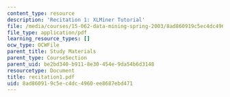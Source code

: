 ```yaml
---
content_type: resource
description: 'Recitation 1: XLMiner Tutorial'
file: /media/courses/15-062-data-mining-spring-2003/8ad860919c5ec4dc4960ee8687ebd471_recitation1.pdf
file_type: application/pdf
learning_resource_types: []
ocw_type: OCWFile
parent_title: Study Materials
parent_type: CourseSection
parent_uid: be2bd340-b911-8e30-454e-9da54b6d3148
resourcetype: Document
title: recitation1.pdf
uid: 8ad86091-9c5e-c4dc-4960-ee8687ebd471
---
```

